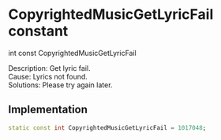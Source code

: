 


# CopyrightedMusicGetLyricFail constant







int const CopyrightedMusicGetLyricFail
  




<p>Description: Get lyric fail. <br>Cause: Lyrics not found. <br>Solutions: Please try again later.</p>



## Implementation

```dart
static const int CopyrightedMusicGetLyricFail = 1017048;
```







